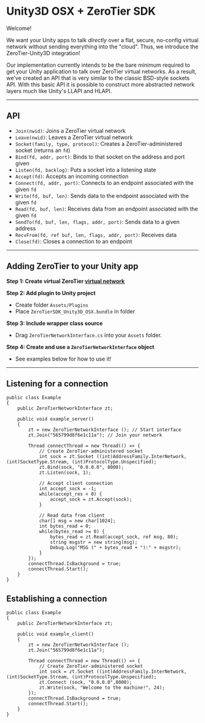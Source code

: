 Unity3D OSX + ZeroTier SDK
====

Welcome!

We want your Unity apps to talk *directly* over a flat, secure, no-config virtual network without sending everything into the "cloud". Thus, we introduce the ZeroTier-Unity3D integration!  

Our implementation currently intends to be the bare minimum required to get your Unity application to talk over ZeroTier virtual networks. As a result, we've created an API that is very similar to the classic BSD-style sockets API. With this basic API it is possible to construct more abstracted network layers much like Unity's LLAPI and HLAPI.

***
## API  

- `Join(nwid)`: Joins a ZeroTier virtual network
- `Leave(nwid)`: Leaves a ZeroTier virtual network
- `Socket(family, type, protocol)`: Creates a ZeroTier-administered socket (returns an `fd`)
- `Bind(fd, addr, port)`: Binds to that socket on the address and port given
- `Listen(fd, backlog)`: Puts a socket into a listening state
- `Accept(fd)`: Accepts an incoming connection
- `Connect(fd, addr, port)`: Connects to an endpoint associated with the given `fd` 
- `Write(fd, buf, len)`: Sends data to the endpoint associated with the given `fd`
- `Read(fd, buf, len)`: Receives data from an endpoint associated with the given `fd`
- `SendTo(fd, buf, len, flags, addr, port)`: Sends data to a given address
- `RecvFrom(fd, ref buf, len, flags, addr, port)`: Receives data
- `Close(fd)`: Closes a connection to an endpoint

***
## Adding ZeroTier to your Unity app

**Step 1: Create virtual ZeroTier [virtual network](https://my.zerotier.com/)**

**Step 2: Add plugin to Unity project**
 - Create folder `Assets/Plugins`
 - Place `ZeroTierSDK_Unity3D_OSX.bundle` in folder

**Step 3: Include wrapper class source**
 - Drag `ZeroTierNetworkInterface.cs` into your `Assets` folder.

**Step 4: Create and use a `ZeroTierNetworkInterface` object**
 - See examples below for how to use it!

***

## Listening for a connection
```
public class Example
{
	public ZeroTierNetworkInterface zt;

	public void example_server()
	{
		zt = new ZeroTierNetworkInterface (); // Start interface
		zt.Join("565799d8f6e1c11a"); // Join your network

		Thread connectThread = new Thread(() => { 
			// Create ZeroTier-administered socket
			int sock = zt.Socket ((int)AddressFamily.InterNetwork, (int)SocketType.Stream, (int)ProtocolType.Unspecified);
			zt.Bind(sock, "0.0.0.0", 8000);
			zt.Listen(sock, 1);

			// Accept client connection
			int accept_sock = -1;
			while(accept_res < 0) {
				accept_sock = zt.Accept(sock);
			}

			// Read data from client
			char[] msg = new char[1024];
			int bytes_read = 0;
			while(bytes_read >= 0) { 
				bytes_read = zt.Read(accept_sock, ref msg, 80);
				string msgstr = new string(msg);
				Debug.Log("MSG (" + bytes_read + "):" + msgstr);
			}
		});
		connectThread.IsBackground = true;
		connectThread.Start();
	}
}
```

## Establishing a connection
```
public class Example
{
	public ZeroTierNetworkInterface zt;

	public void example_client()
	{
		zt = new ZeroTierNetworkInterface ();
		zt.Join("565799d8f6e1c11a");

		Thread connectThread = new Thread(() => {	
			// Create ZeroTier-administered socket		
			int sock = zt.Socket ((int)AddressFamily.InterNetwork, (int)SocketType.Stream, (int)ProtocolType.Unspecified);
			zt.Connect (sock, "0.0.0.0",8000);
			zt.Write(sock, "Welcome to the machine!", 24);
		});
		connectThread.IsBackground = true;
		connectThread.Start();
	}
}
```